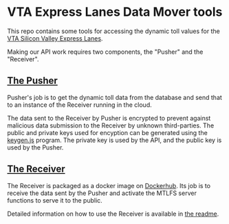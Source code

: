 # VTA Express Lanes Data Mover tools

This repo contains some tools for accessing the dynamic toll values for the [VTA Silicon Valley Express Lanes](http://www.vta.org/projects-and-programs/highway/silicon-valley-express-lanes).

Making our API work requires two components, the "Pusher" and the "Receiver".

##  [The Pusher](/pusher)
Pusher's job is to get the dynamic toll data from the database and send that to an instance of the Receiver running in the cloud.

The data sent to the Receiver by Pusher is encrypted to prevent against malicious data submission to the Receiver by unknown third-parties. The public and private keys used for encyption can be generated using the [keygen.js](pusher/keygen.js) program. The private key is used by the API, and the public key is used by the Pusher.

## [The Receiver](/api)
The Receiver is packaged as a docker image on [Dockerhub](https://hub.docker.com/r/scvta/vta-express-lanes-api/). Its job is to receive the data sent by the Pusher and activate the MTLFS server functions to serve it to the public.

Detailed information on how to use the Receiver is available in [the readme](api/readme.md).